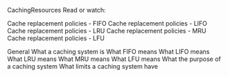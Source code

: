 CachingResources
Read or watch:

Cache replacement policies - FIFO
Cache replacement policies - LIFO
Cache replacement policies - LRU
Cache replacement policies - MRU
Cache replacement policies - LFU

General
What a caching system is
What FIFO means
What LIFO means
What LRU means
What MRU means
What LFU means
What the purpose of a caching system
What limits a caching system have

